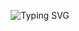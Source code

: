 <!-- Header Typing Animation (Free API) -->
<p align="center">
  <img src="https://readme-typing-svg.herokuapp.com?font=Righteous+Code&size=24&duration=5000&pause=1000&color=6AD1E3&center=true&vCenter=true&width=500&lines=Hi%2C+I'm+Mashoto+Makobe;Aspiring+Data+Analyst;Excel+%7C+Power+BI+%7C+Python+%7C+SQL;Driven+by+Data%2C+Inspired+by+Insights" alt="Typing SVG" />
</p>

